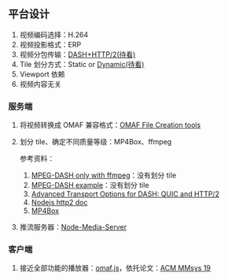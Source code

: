 ## 平台设计

1. 视频编码选择：H.264
2. 视频投影格式：ERP
3. 视频分包传输：[DASH+HTTP/2(待看)](https://dl.acm.org/doi/10.1145/2736084.2736088)
4. Tile 划分方式：Static or [Dynamic(待看)](https://dl.acm.org/doi/10.1145/3123266.3123339)
5. Viewport 依赖
6. 视频内容无关

### 服务端

1. 将视频转换成 OMAF 兼容格式：[OMAF File Creation tools](https://github.com/fraunhoferhhi/omaf.js#file-creation-for-hevc-based-viewport-dependent-omaf-video-profile-with-mcts-hevc-tiles)

2. 划分 tile、确定不同质量等级：MP4Box、ffmpeg

   参考资料：

   1. [MPEG-DASH only with ffmpeg](https://blog.infireal.com/2018/04/mpeg-dash-with-only-ffmpeg/)：没有划分 tile
   2. [MPEG-DASH example](https://github.com/sanlengjingvv/mpeg-dash-sample)：没有划分 tile
   3. [Advanced Transport Options for DASH: QUIC and HTTP/2](https://bitmovin.com/advanced-transport-options-dash-quic-http2/)
   4. [Nodejs http2 doc](http://nodejs.cn/api/http2.html#server-side-example)
   5. [MP4Box](https://github.com/gpac/gpac/wiki/MP4Box)

3. 推流服务器：[Node-Media-Server](https://github.com/illuspas/Node-Media-Server)

### 客户端

1. 接近全部功能的播放器：[omaf.js](https://github.com/fraunhoferhhi/omaf.js)，依托论文：[ACM MMsys 19](https://dl.acm.org/doi/10.1145/3304109.3323835)
